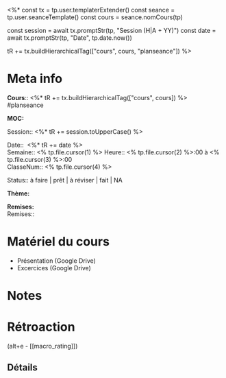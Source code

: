 <%*
const tx = tp.user.templaterExtender()
const seance = tp.user.seanceTemplate()
const cours = seance.nomCours(tp)

const session = await tx.promptStr(tp, "Session (H|A + YY)")
const date = await tx.promptStr(tp, "Date", tp.date.now())

tR += tx.buildHierarchicalTag(["cours", cours, "planseance"])
%>
# Meta info

**Cours**:: <%* tR += tx.buildHierarchicalTag(["cours", cours]) %> #planseance

**MOC:** 

Session:: <%* tR += session.toUpperCase() %>

Date::  <%* tR += date %>  
Semaine:: <% tp.file.cursor(1) %>
Heure:: <% tp.file.cursor(2) %>:00 à <% tp.file.cursor(3) %>:00  
ClasseNum:: <% tp.file.cursor(4) %>

Status:: <span class="chip not-ready">à faire</span> | <span class="chip ready">prêt</span> | <span class="chip to-review">à réviser</span> | <span class="chip done">fait</span> | <span class="chip na">NA</span>

**Thème:**

**Remises:**  
Remises::

# Matériel du cours
* Présentation (Google Drive)
* Excercices (Google Drive)

# Notes

# Rétroaction
(alt+e - [[macro_rating]])
## Détails